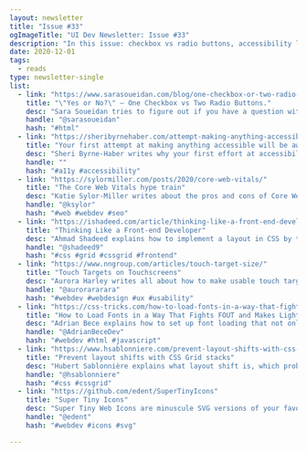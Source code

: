 ```yaml
---
layout: newsletter
title: "Issue #33"
ogImageTitle: "UI Dev Newsletter: Issue #33"
description: "In this issue: checkbox vs radio buttons, accessibility lesson, touch targets, and more."
date: 2020-12-01
tags:
  - reads
type: newsletter-single
list:
  - link: "https://www.sarasoueidan.com/blog/one-checkbox-or-two-radio-buttons/"
    title: "\"Yes or No?\" — One Checkbox vs Two Radio Buttons."
    desc: "Sara Soueidan tries to figure out if you have a question with a binary Yes/No answer, is it better to use one checkbox or two radio buttons?"
    handle: "@sarasoueidan"
    hash: "#html"
  - link: "https://sheribyrnehaber.com/attempt-making-anything-accessible-awful/"
    title: "Your first attempt at making anything accessible will be awful"
    desc: "Sheri Byrne-Haber writes why your first effort at accessibility is unlikely to be outstanding."
    handle: ""
    hash: "#a11y #accessibility"
  - link: "https://sylormiller.com/posts/2020/core-web-vitals/"
    title: "The Core Web Vitals hype train"
    desc: "Katie Sylor-Miller writes about the pros and cons of Core Web Vitals."
    handle: "@ksylor"
    hash: "#web #webdev #seo"
  - link: "https://ishadeed.com/article/thinking-like-a-front-end-developer/"
    title: "Thinking Like a Front-end Developer"
    desc: "Ahmad Shadeed explains how to implement a layout in CSS by thinking about the possible solutions, and asking a lot of questions to get it right."
    handle: "@shadeed9"
    hash: "#css #grid #cssgrid #frontend"
  - link: "https://www.nngroup.com/articles/touch-target-size/"
    title: "Touch Targets on Touchscreens"
    desc: "Aurora Harley writes all about how to make usable touch targets for mobile and tablet design."
    handle: "@aurorararara"
    hash: "#webdev #webdesign #ux #usability"
  - link: "https://css-tricks.com/how-to-load-fonts-in-a-way-that-fights-fout-and-makes-lighthouse-happy/"
    title: "How to Load Fonts in a Way That Fights FOUT and Makes Lighthouse Happy"
    desc: "Adrian Bece explains how to set up font loading that not only makes Lighthouse happy but also overcomes the dreaded flash of unstyled text."
    handle: "@AdrianBeceDev"
    hash: "#webdev #html #javascript"
  - link: "https://www.hsablonniere.com/prevent-layout-shifts-with-css-grid-stacks--qcj5jo/"
    title: "Prevent layout shifts with CSS Grid stacks"
    desc: "Hubert Sablonnière explains what layout shift is, which problems might occur and how to use CSS Grid to fix it."
    handle: "@hsablonniere"
    hash: "#css #cssgrid"
  - link: "https://github.com/edent/SuperTinyIcons"
    title: "Super Tiny Icons"
    desc: "Super Tiny Web Icons are minuscule SVG versions of your favourite logos with average size under 465 bytes!"
    handle: "@edent"
    hash: "#webdev #icons #svg"

---
```

